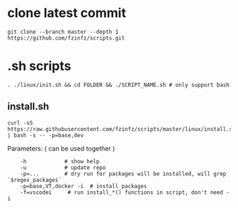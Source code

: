 # clone latest commit

    git clone --branch master --depth 1 https://github.com/fzinfz/scripts.git

# .sh scripts

    . ./linux/init.sh && cd FOLDER && ./SCRIPT_NAME.sh # only support bash

## install.sh

    curl -sS https://raw.githubusercontent.com/fzinfz/scripts/master/linux/install.sh | bash -s -- -p=base,dev
    
Parameters: ( can be used together )

        -h            # show help
        -u            # update repo
        -p=...        # dry run for packages will be installed, will grep `$regex_packages`
        -p=base,VT,docker -i  # install packages
        -f=vscodei     # run install_*() functions in script, don't need -i
